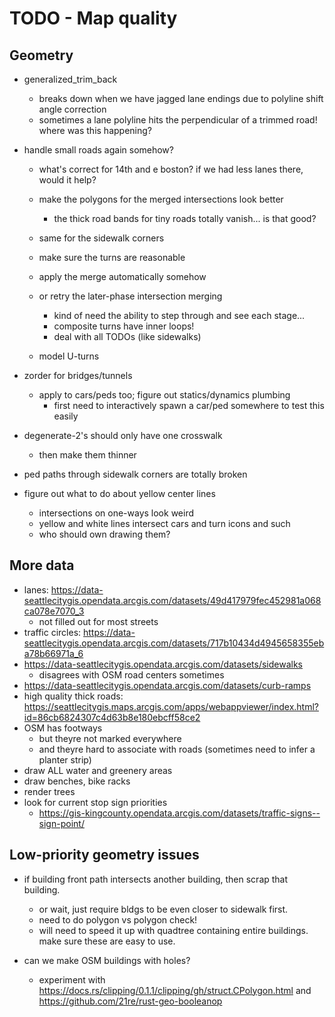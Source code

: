 # TODO - Map quality

## Geometry

- generalized_trim_back
	- breaks down when we have jagged lane endings due to polyline shift angle correction
	- sometimes a lane polyline hits the perpendicular of a trimmed road! where was this happening?

- handle small roads again somehow?
	- what's correct for 14th and e boston? if we had less lanes there, would it help?

	- make the polygons for the merged intersections look better
		- the thick road bands for tiny roads totally vanish... is that good?
	- same for the sidewalk corners
	- make sure the turns are reasonable
	- apply the merge automatically somehow

	- or retry the later-phase intersection merging
		- kind of need the ability to step through and see each stage...
		- composite turns have inner loops!
		- deal with all TODOs (like sidewalks)

	- model U-turns

- zorder for bridges/tunnels
	- apply to cars/peds too; figure out statics/dynamics plumbing
		- first need to interactively spawn a car/ped somewhere to test this easily

- degenerate-2's should only have one crosswalk
	- then make them thinner

- ped paths through sidewalk corners are totally broken

- figure out what to do about yellow center lines
	- intersections on one-ways look weird
	- yellow and white lines intersect cars and turn icons and such
	- who should own drawing them?

## More data

- lanes: https://data-seattlecitygis.opendata.arcgis.com/datasets/49d417979fec452981a068ca078e7070_3
	- not filled out for most streets
- traffic circles: https://data-seattlecitygis.opendata.arcgis.com/datasets/717b10434d4945658355eba78b66971a_6
- https://data-seattlecitygis.opendata.arcgis.com/datasets/sidewalks
	- disagrees with OSM road centers sometimes
- https://data-seattlecitygis.opendata.arcgis.com/datasets/curb-ramps
- high quality thick roads: https://seattlecitygis.maps.arcgis.com/apps/webappviewer/index.html?id=86cb6824307c4d63b8e180ebcff58ce2
- OSM has footways
	- but theyre not marked everywhere
	- and theyre hard to associate with roads (sometimes need to infer a planter strip)
- draw ALL water and greenery areas
- draw benches, bike racks
- render trees
- look for current stop sign priorities
	- https://gis-kingcounty.opendata.arcgis.com/datasets/traffic-signs--sign-point/

## Low-priority geometry issues

- if building front path intersects another building, then scrap that building.
	- or wait, just require bldgs to be even closer to sidewalk first.
	- need to do polygon vs polygon check!
	- will need to speed it up with quadtree containing entire buildings. make sure these are easy to use.

- can we make OSM buildings with holes?
	- experiment with https://docs.rs/clipping/0.1.1/clipping/gh/struct.CPolygon.html and https://github.com/21re/rust-geo-booleanop

